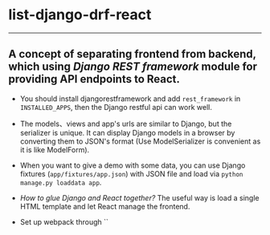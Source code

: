 # list-django-drf-react
----------------------------
## A concept of separating frontend from backend, which using *Django REST framework* module for providing API endpoints to React. 
- You should install djangorestframework and add `rest_framework` in `INSTALLED_APPS`, then the Django restful api can work well.

- The models、views and app's urls are similar to Django, but the serializer is unique. It can display Django models in a browser by converting them to JSON's format (Use ModelSerializer is convenient as it is like ModelForm).

- When you want to give a demo with some data, you can use Django fixtures (`app/fixtures/app.json`) with JSON file and load via `python manage.py loaddata app`.

- *How to glue Django and React together?* The useful way is load a single HTML template and let React manage the frontend.
+ Set up webpack through ``
